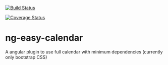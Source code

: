 [![Build Status](https://travis-ci.org/leosilvadev/ng-easy-calendar.svg?branch=master)](https://travis-ci.org/leosilvadev/ng-easy-calendar)

<a href='https://coveralls.io/github/leosilvadev/ng-easy-calendar?branch=master'><img src='https://coveralls.io/repos/leosilvadev/ng-easy-calendar/badge.svg?branch=master&service=github' alt='Coverage Status' /></a>

# ng-easy-calendar
A angular plugin to use full calendar with minimum dependencies (currently only bootstrap CSS)


